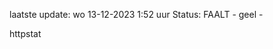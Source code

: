 laatste update: 
wo 13-12-2023  1:52   uur 
Status: FAALT - geel - 
<div class="service Y">httpstat</div>